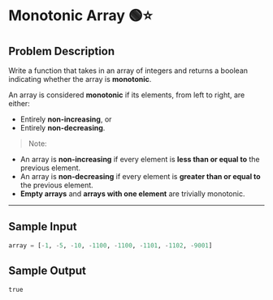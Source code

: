 # Monotonic Array 🟢⭐

## Problem Description

Write a function that takes in an array of integers and returns a boolean indicating whether the array is **monotonic**.

An array is considered **monotonic** if its elements, from left to right, are either:
- Entirely **non-increasing**, or
- Entirely **non-decreasing**.

> Note:
- An array is **non-increasing** if every element is **less than or equal to** the previous element.
- An array is **non-decreasing** if every element is **greater than or equal to** the previous element.
- **Empty arrays** and **arrays with one element** are trivially monotonic.

---

## Sample Input

```python
array = [-1, -5, -10, -1100, -1100, -1101, -1102, -9001]
```

## Sample Output
```
true
